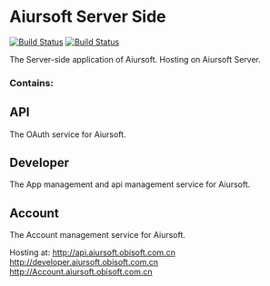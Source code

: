 # Aiursoft Server Side
[![Build Status](https://travis-ci.org/Aiursoft2018/WebApp.svg?branch=master)](https://travis-ci.org/Aiursoft2018/WebApp)  [![Build Status](https://travis-ci.org/Aiursoft2018/WebApp.svg?branch=dev)](https://travis-ci.org/Aiursoft2018/WebApp)

The Server-side application of Aiursoft. Hosting on Aiursoft Server.

### Contains:

API 
------
The OAuth service for Aiursoft. 

Developer 
------
The App management and api management service for Aiursoft. 

Account 
------
The Account management service for Aiursoft. 

Hosting at: 
    http://api.aiursoft.obisoft.com.cn
    http://developer.aiursoft.obisoft.com.cn
    http://Account.aiursoft.obisoft.com.cn
